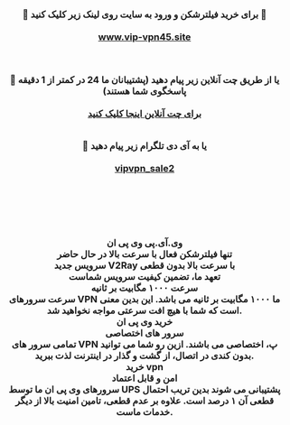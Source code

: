 <div id="vip"> <center> <h3 > <b> 
🔴 برای خرید فیلترشکن و ورود به سایت روی لینک زیر کلیک کنید 🚀
  <br>  <br>
<a  target="_blank" href="https://vip-vpn45.site/"> www.vip-vpn45.site </a>
 

  <br>  <br> 
  🔵 یا از طریق چت آنلاین زیر پیام دهید (پشتیبانان ما 24 در کمتر از 1 دقیقه پاسخگوی شما هستند)
  <br>  <br> 
<a href="https://go.crisp.chat/chat/embed/?website_id=706d39d2-b7e8-42c8-9977-3a228ff825c4"   target="_blank"> برای چت آنلاین اینجا کلیک کنید </a>
 <br>  <br> 
  
  🔵 یا به آی دی تلگرام زیر پیام دهید
  <br> <br> 
<a href="https://t.me/vipvpn_sale2"  target="_blank">vipvpn_sale2</a>

  <br> <br> <br> <br> 

وی.آی.پی وی پی ان
<br> 
تنها فیلترشکن فعال با سرعت بالا در حال حاضر
<br> 
  سرویس جدید V2Ray با سرعت بالا بدون قطعی
<br> 
تعهد ما، تضمین کیفیت سرویس شماست
<br> 
سرعت ۱۰۰۰ مگابیت بر ثانیه<br> 
سرعت سرورهای VPN ما ۱۰۰۰ مگابیت بر ثانیه می باشد. این بدین معنی است که شما با هیچ افت سرعتی مواجه نخواهید شد.
<br> 
خرید وی پی ان
<br> 
سرور های اختصاصی<br> 
تمامی سرور های VPN پ، اختصاصی می باشند. ازین رو شما می توانید بدون کندی در اتصال، از گشت و گذار در اینترنت لذت ببرید.
<br> 
خرید vpn
<br> 
امن و قابل اعتماد<br> 
سرورهای وی پی ان ما توسط UPS پشتیبانی می شوند بدین تریب احتمال قطعی آن ۱ درصد است. علاوه بر عدم قطعی، تامین امنیت بالا از دیگر خدمات ماست.


<br> 



</b>  </h3> </center>
</div>
